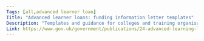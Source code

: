 ```yaml
---
Tags: [all,advanced learner loan]
Title: "Advanced learner loans: funding information letter templates"
Description: "Templates and guidance for colleges and training organisations to use to provide data information to prospective learners."
Link: https://www.gov.uk/government/publications/24-advanced-learning-loans-funding-information-letter-templates
---
```

